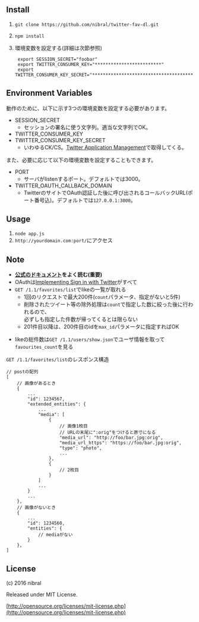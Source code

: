 Install
----

1. `git clone https://github.com/nibral/twitter-fav-dl.git`
1. `npm install`
1. 環境変数を設定する(詳細は次節参照)

        export SESSION_SECRET="foobar"
        export TWITTER_CONSUMER_KEY="*************************"
        export TWITTER_CONSUMER_KEY_SECRET="**************************************************"

Environment Variables
----

動作のために、以下に示す3つの環境変数を設定する必要があります。  
* SESSION_SECRET
    + セッションの署名に使う文字列。適当な文字列でOK。
* TWITTER_CONSUMER_KEY
* TWITTER_CONSUMER_KEY_SECRET
    + いわゆるCK/CS。[Twitter Application Management](https://apps.twitter.com/)で取得してくる。

また、必要に応じて以下の環境変数を設定することもできます。
* PORT
    + サーバがlistenするポート。デフォルトでは3000。  
* TWITTER_OAUTH_CALLBACK_DOMAIN
    + TwitterのサイトでOAuth認証した後に呼び出されるコールバックURL(ポート番号込)。デフォルトでは`127.0.0.1:3000`。

Usage
----

1. `node app.js`
1. `http://yourdomain.com:port/`にアクセス

Note
----

* **[公式のドキュメント](https://dev.twitter.com/rest/public)をよく読む(重要)**
* OAuthは[Implementing Sign in with Twitter](https://dev.twitter.com/web/sign-in/implementing)がすべて
* `GET /1.1/favorites/list`でlikeの一覧が取れる
    + 1回のリクエストで最大200件(`count`パラメータ、指定がないと5件)
    + 削除されたツイート等の除外処理は`count`で指定した数に絞った後に行われるので、  
      必ずしも指定した件数が帰ってくるとは限らない  
    + 201件目以降は、200件目のidを`max_id`パラメータに指定すればOK
+ likeの総件数は`GET /1.1/users/show.json`でユーザ情報を取って`favourites_count`を見る

`GET /1.1/favorites/list`のレスポンス構造

    // postの配列
    [
        // 画像があるとき
        {
            ...
            "id": 1234567,
            "extended_entities": {
                ...
                "media": [
                    {
                        // 画像1枚目
                        // URLの末尾に":orig"をつけると原寸になる
                        "media_url": "http://foo/bar.jpg:orig",
                        "media_url_https": "https://foo/bar.jpg:orig",
                        "type": "photo",
                        ...
                    },
                    {
                        // 2枚目
                    }
                ]
                ...
            }
            ...
        },
        // 画像がないとき
        {
            ...
            "id": 1234560,
            "entities": {
                // mediaがない
            }
        },
    ]

License
----

(c) 2016 nibral
    
Released under MIT License.

[http://opensource.org/licenses/mit-license.php](http://opensource.org/licenses/mit-license.php)

